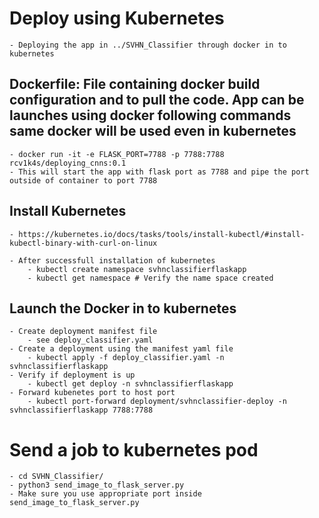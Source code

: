 # Deploy using Kubernetes
	- Deploying the app in ../SVHN_Classifier through docker in to kubernetes

## Dockerfile: File containing docker build configuration and to pull the code. App can be launches using docker following commands same docker will be used even in kubernetes
	- docker run -it -e FLASK_PORT=7788 -p 7788:7788 rcv1k4s/deploying_cnns:0.1 
	- This will start the app with flask port as 7788 and pipe the port outside of container to port 7788

## Install Kubernetes
	- https://kubernetes.io/docs/tasks/tools/install-kubectl/#install-kubectl-binary-with-curl-on-linux

	- After successfull installation of kubernetes
		- kubectl create namespace svhnclassifierflaskapp
		- kubectl get namespace # Verify the name space created
## Launch the Docker in to kubernetes
	- Create deployment manifest file
		- see deploy_classifier.yaml
	- Create a deployment using the manifest yaml file
		- kubectl apply -f deploy_classifier.yaml -n svhnclassifierflaskapp
	- Verify if deployment is up
		- kubectl get deploy -n svhnclassifierflaskapp
	- Forward kubenetes port to host port
		- kubectl port-forward deployment/svhnclassifier-deploy -n svhnclassifierflaskapp 7788:7788

# Send a job to kubernetes pod
	- cd SVHN_Classifier/
	- python3 send_image_to_flask_server.py
	- Make sure you use appropriate port inside send_image_to_flask_server.py
	
	
